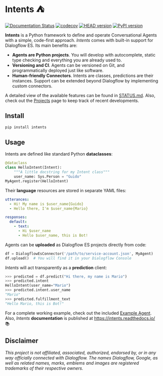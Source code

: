 # Intents ⛺

[![Documentation Status](https://readthedocs.org/projects/intents/badge/?version=latest)](https://intents.readthedocs.io/en/latest/?badge=latest)
[![codecov](https://codecov.io/gh/dariowho/intents/branch/master/graph/badge.svg?token=XAVLW70J8S)](https://codecov.io/gh/dariowho/intents)
[![HEAD version](https://img.shields.io/badge/head-v0.2.0-blue.svg)](https://img.shields.io/badge/head-v0.2.0-blue.svg)
[![PyPI version](https://badge.fury.io/py/intents.svg)](https://badge.fury.io/py/intents)

**Intents** is a Python framework to define and operate
Conversational Agents with a simple, code-first approach. *Intents* comes with
built-in support for Dialogflow ES. Its main benefits are:

* **Agents are Python projects**. You will develop with autocomplete, static type checking
  and everything you are already used to.
* **Versioning and CI**. Agents can be versioned on Git, and programmatically
  deployed just like software.
* **Human-friendly Connectors**. Intents are classes, predictions are their
  instances. Support can be extended beyond Dialogflow by implementing custom connectors.

A detailed view of the available features can be found in
[STATUS.md](STATUS.md). Also, check out the
[Projects](https://github.com/dariowho/intents/projects) page to keep track of
recent developments.

## Install

```sh
pip install intents
```

## Usage

Intents are defined like standard Python **dataclasses**:

```python
@dataclass
class HelloIntent(Intent):
    """A little docstring for my Intent class"""
    user_name: Sys.Person = "Guido"
MyAgent.register(HelloIntent)
```

Their **language** resources are stored in separate YAML files:

```yaml
utterances:
  - Hi! My name is $user_name{Guido}
  - Hello there, I'm $user_name{Mario}

responses:
  default:
    - text:
      - Hi $user_name
      - Hello $user_name, this is Bot!
```

Agents can be **uploaded** as Dialogflow ES projects directly from code:

```python
df = DialogflowEsConnector('/path/to/service-account.json', MyAgent)
df.upload()  # You will find it in your Dialogflow Console
```

*Intents* will act transparently as a **prediction** client:

```python
>>> predicted = df.predict("Hi there, my name is Mario")
>>> predicted.intent
HelloIntent(user_name="Mario")
>>> predicted.intent.user_name
"Mario"
>>> predicted.fulfillment_text
"Hello Mario, this is Bot!"
```

For a complete working example, check out the included [Example Agent](example_agent/). Also, *Intents* **documentation** is published at https://intents.readthedocs.io/ 📚

## Disclaimer

*This project is not affiliated, associated, authorized, endorsed by, or in any way officially connected with Dialogflow. The names Dialogflow, Google, as well as related names, marks, emblems and images are registered trademarks of their respective owners.*
